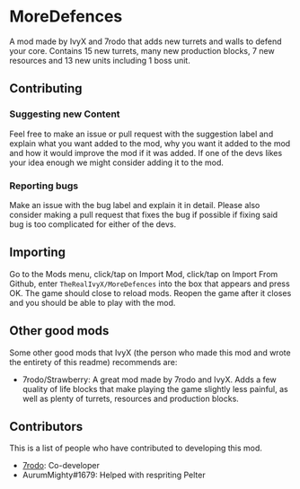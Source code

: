# MoreDefences
A mod made by IvyX and 7rodo that adds new turrets and walls to defend your core. Contains 15 new turrets, many new production blocks, 7 new resources and 13 new units including 1 boss unit.

## Contributing
### Suggesting new Content
Feel free to make an issue or pull request with the suggestion label and explain what you want added to the mod, why you want it added to the mod and how it would improve the mod if it was added. If one of the devs likes your idea enough we might consider adding it to the mod.
### Reporting bugs
Make an issue with the bug label and explain it in detail. Please also consider making a pull request that fixes the bug if possible if fixing said bug is too complicated for either of the devs.

## Importing
Go to the Mods menu, click/tap on Import Mod, click/tap on Import From Github, enter ``TheRealIvyX/MoreDefences`` into the box that appears and press OK. The game should close to reload mods. Reopen the game after it closes and you should be able to play with the mod.

## Other good mods
Some other good mods that IvyX (the person who made this mod and wrote the entirety of this readme) recommends are:
- 7rodo/Strawberry: A great mod made by 7rodo and IvyX. Adds a few quality of life blocks that make playing the game slightly less painful, as well as plenty of turrets, resources and production blocks.

## Contributors
This is a list of people who have contributed to developing this mod.
- [7rodo](https://github.com/7rodo): Co-developer
- AurumMighty#1679: Helped with respriting Pelter
